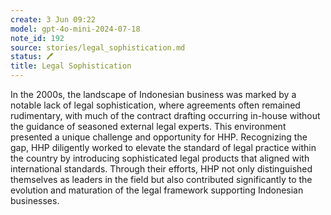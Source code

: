 ```yaml
---
create: 3 Jun 09:22
model: gpt-4o-mini-2024-07-18
note_id: 192
source: stories/legal_sophistication.md
status: 🖊️
title: Legal Sophistication
---
```


In the 2000s, the landscape of Indonesian business was marked by a notable lack of legal sophistication, where agreements often remained rudimentary, with much of the contract drafting occurring in-house without the guidance of seasoned external legal experts. This environment presented a unique challenge and opportunity for HHP. Recognizing the gap, HHP diligently worked to elevate the standard of legal practice within the country by introducing sophisticated legal products that aligned with international standards. Through their efforts, HHP not only distinguished themselves as leaders in the field but also contributed significantly to the evolution and maturation of the legal framework supporting Indonesian businesses.